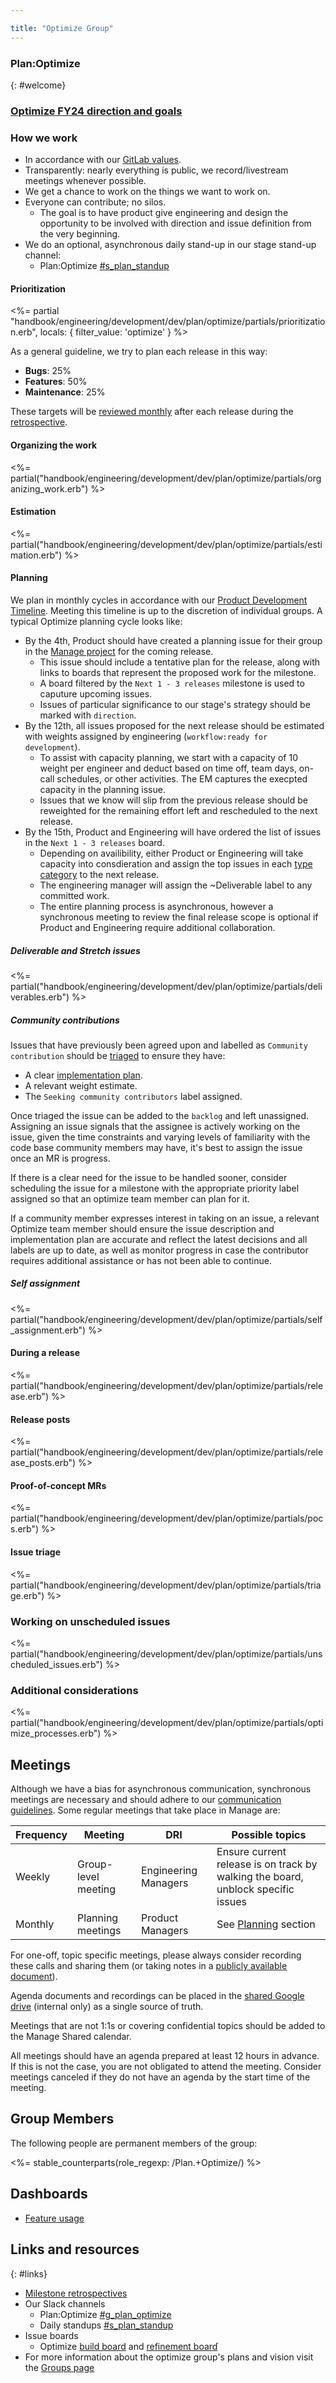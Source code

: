 ```yaml
---

title: "Optimize Group"
---
```








### Plan:Optimize
{: #welcome}

### [Optimize FY24 direction and goals](https://gitlab.com/groups/gitlab-org/-/epics/9882#fy24-goals)

### How we work

* In accordance with our [GitLab values](/handbook/values/).
* Transparently: nearly everything is public, we record/livestream meetings whenever possible.
* We get a chance to work on the things we want to work on.
* Everyone can contribute; no silos.
  * The goal is to have product give engineering and design the opportunity to be involved with direction and issue definition from the very beginning.
* We do an optional, asynchronous daily stand-up in our stage stand-up channel:
  * Plan:Optimize [#s_plan_standup](https://gitlab.slack.com/archives/CF6QWHRUJ)

#### Prioritization
<%= partial "handbook/engineering/development/dev/plan/optimize/partials/prioritization.erb", locals: { filter_value: 'optimize' } %>

As a general guideline, we try to plan each release in this way:
- **Bugs**: 25%
- **Features**: 50%
- **Maintenance**: 25%

These targets will be [reviewed monthly](/handbook/product/product-processes/) after each release during the [retrospective](https://gitlab.com/gl-retrospectives/manage-stage/optimize/-/issues).

#### Organizing the work

<%= partial("handbook/engineering/development/dev/plan/optimize/partials/organizing_work.erb") %>

#### Estimation

<%= partial("handbook/engineering/development/dev/plan/optimize/partials/estimation.erb") %>

#### Planning

We plan in monthly cycles in accordance with our [Product Development Timeline](/handbook/engineering/workflow/#product-development-timeline). Meeting this timeline is up to the discretion of individual groups. A typical Optimize planning cycle looks like:

* By the 4th, Product should have created a planning issue for their group in the [Manage project](https://gitlab.com/gitlab-org/manage/issues) for the coming release.
  * This issue should include a tentative plan for the release, along with links to boards that represent the proposed work for the milestone.
  * A board filtered by the `Next 1 - 3 releases` milestone is used to caputure upcoming issues.
  * Issues of particular significance to our stage's strategy should be marked with `direction`.
* By the 12th, all issues proposed for the next release should be estimated with weights assigned by engineering (`workflow:ready for development`).
  * To assist with capacity planning, we start with a capacity of 10 weight per engineer and deduct based on time off, team days, on-call schedules, or other activities. The EM captures the execpted capacity in the planning issue.
  * Issues that we know will slip from the previous release should be reweighted for the remaining effort left and rescheduled to the next release.
* By the 15th, Product and Engineering will have ordered the list of issues in the `Next 1 - 3 releases` board.
  * Depending on availibility, either Product or Engineering will take capacity into consdieration and assign the top issues in each [type category](/handbook/engineering/development/dev/plan/optimize/#merged-merge-request-types) to the next release.
  * The engineering manager will assign the ~Deliverable label to any committed work.
  * The entire planning process is asynchronous, however a synchronous meeting to review the final release scope is optional if Product and Engineering require additional collaboration.

##### Deliverable and Stretch issues

<%= partial("handbook/engineering/development/dev/plan/optimize/partials/deliverables.erb") %>

##### Community contributions

Issues that have previously been agreed upon and labelled as `Community contribution` should be [triaged](/handbook/engineering/infrastructure/engineering-productivity/issue-triage/) to ensure they have:
- A clear [implementation plan](/handbook/engineering/development/dev/create/ide/community-contributions/#treat-wider-community-as-primary-audience).
- A relevant weight estimate.
- The `Seeking community contributors` label assigned.

Once triaged the issue can be added to the `backlog` and left unassigned. Assigning an issue signals that the assignee is actively working on the issue, given the time constraints and varying levels of familiarity with the code base community members may have, it's best to assign the issue once an MR is progress.

If there is a clear need for the issue to be handled sooner, consider scheduling the issue for a milestone with the appropriate priority label assigned so that an optimize team member can plan for it.

If a community member expresses interest in taking on an issue, a relevant Optimize team member should ensure the issue description and implementation plan are accurate and reflect the latest decisions and all labels are up to date, as well as monitor progress in case the contributor requires additional assistance or has not been able to continue.

##### Self assignment

<%= partial("handbook/engineering/development/dev/plan/optimize/partials/self_assignment.erb") %>

#### During a release

<%= partial("handbook/engineering/development/dev/plan/optimize/partials/release.erb") %>

#### Release posts

<%= partial("handbook/engineering/development/dev/plan/optimize/partials/release_posts.erb") %>

#### Proof-of-concept MRs

<%= partial("handbook/engineering/development/dev/plan/optimize/partials/pocs.erb") %>

#### Issue triage

<%= partial("handbook/engineering/development/dev/plan/optimize/partials/triage.erb") %>

### Working on unscheduled issues

<%= partial("handbook/engineering/development/dev/plan/optimize/partials/unscheduled_issues.erb") %>

### Additional considerations

<%= partial("handbook/engineering/development/dev/plan/optimize/partials/optimize_processes.erb") %>

## Meetings

Although we have a bias for asynchronous communication, synchronous meetings are necessary and should adhere to our [communication guidelines](/handbook/communication/#video-calls). Some regular meetings that take place in Manage are:

| Frequency | Meeting                              | DRI         | Possible topics                                                                                        |
|-----------|--------------------------------------|-------------|--------------------------------------------------------------------------------------------------------|
| Weekly    | Group-level meeting                  | Engineering Managers | Ensure current release is on track by walking the board, unblock specific issues                       |
| Monthly   | Planning meetings                    | Product Managers         | See [Planning](/handbook/engineering/development/dev/plan/#planning) section |

For one-off, topic specific meetings, please always consider recording these calls and sharing them (or taking notes in a [publicly available document](https://docs.google.com/document/d/1kE8udlwjAiMjZW4p1yARUPNmBgHYReK4Ks5xOJW6Tdw/edit)).

Agenda documents and recordings can be placed in the [shared Google drive](https://drive.google.com/drive/u/0/folders/0ALpc3GhrDkKwUk9PVA) (internal only) as a single source of truth.

Meetings that are not 1:1s or covering confidential topics should be added to the Manage Shared calendar.

All meetings should have an agenda prepared at least 12 hours in advance. If this is not the case, you are not obligated to attend the meeting. Consider meetings canceled if they do not have an agenda by the start time of the meeting.


## Group Members

The following people are permanent members of the group:

<%= stable_counterparts(role_regexp: /Plan.+Optimize/) %>

## Dashboards

- [Feature usage](https://app.periscopedata.com/app/gitlab/779829/Manage:Optimize-Feature-Usage)


## Links and resources
{: #links}

* [Milestone retrospectives](https://gitlab.com/gl-retrospectives/manage-stage/optimize/-/issues)
* Our Slack channels
  * Plan:Optimize [#g_plan_optimize](https://gitlab.slack.com/messages/CJZR6KPB4)
  * Daily standups [#s_plan_standup](https://gitlab.slack.com/archives/CF6QWHRUJ)
* Issue boards
  * Optimize [build board](https://gitlab.com/groups/gitlab-org/-/boards/1401511) and [refinement board](https://gitlab.com/groups/gitlab-org/-/boards/1874426)ֿ
* For more information about the optimize group's plans and vision visit the [Groups page](https://about.gitlab.com/handbook/product/categories/#optimize-group)
